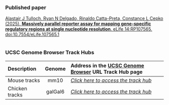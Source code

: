 ### Published paper

[Alastair J Tulloch, Ryan N Delgado, Rinaldo Catta-Preta, Constance L Cepko (2025). 
**Massively parallel reporter assay for mapping gene-specific regulatory regions at single nucleotide resolution**. eLife 14:RP107565, doi:10.7554/eLife.107565.1](https://doi.org/10.7554/eLife.107565.1)

#


### UCSC Genome Browser Track Hubs



| Description                                   | Genome  | Address in the [UCSC Genome Browser](https://genome.ucsc.edu/cgi-bin/hgHubConnect) URL Track Hub page   |
| :---                                          | :---:   | :---        |
| Mouse tracks                             | mm10    | [*Click here to access the track hub*](http://genome.ucsc.edu/cgi-bin/hgTracks?db=mm10&hubUrl=)  |
| Chicken tracks                             | galGal6    | [*Click here to access the track hub*](http://genome.ucsc.edu/cgi-bin/hgTracks?db=mm10&hubUrl=)  |


